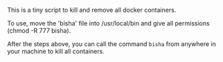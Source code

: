 This is a tiny script to kill and remove all docker containers.

To use, move the 'bisha' file  into /usr/local/bin and give all permissions (chmod -R 777 bisha).

After the steps above, you can call the command `bisha` from anywhere in your machine to kill all containers.

